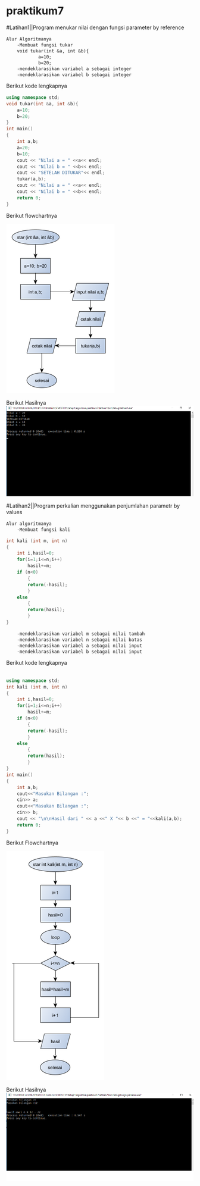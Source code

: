 # praktikum7
#Latihan1||Program menukar nilai dengan fungsi parameter by reference
```
Alur Algoritmanya
	-Membuat fungsi tukar
	void tukar(int &a, int &b){
    		a=10;
    		b=20;
	-mendeklarasikan variabel a sebagai integer
	-mendeklarasikan variabel b sebagai integer
```
Berikut kode  lengkapnya
```c++
using namespace std;
void tukar(int &a, int &b){
    a=10;
    b=20;
}
int main()
{
    int a,b;
    a=20;
    b=10;
    cout << "Nilai a = " <<a<< endl;
    cout << "Nilai b = " <<b<< endl;
    cout << "SETELAH DITUKAR"<< endl;
    tukar(a,b);
    cout << "Nilai a = " <<a<< endl;
    cout << "Nilai b = " <<b<< endl;
    return 0;
}
```
Berikut flowchartnya

![img](https://raw.githubusercontent.com/aseps12/praktikum7/master/flowchart1.png)

Berikut Hasilnya
![img](https://raw.githubusercontent.com/aseps12/praktikum7/master/hasil1.png)

#Latihan2||Program perkalian menggunakan penjumlahan parametr by values
```
Alur algoritmanya
	-Membuat fungsi kali
```
```c++
int kali (int m, int n)
{
    int i,hasil=0;
    for(i=1;i<=n;i++)
        hasil+=m;
    if (n<0)
        {
        return(-hasil);
        }
    else
        {
        return(hasil);
        }
}
```
```
	-mendeklarasikan variabel m sebagai nilai tambah
	-mendeklarasikan variabel n sebagai nilai batas
	-mendeklarasikan variabel a sebagai nilai input
	-mendeklarasikan variabel b sebagai nilai input
```
Berikut kode lengkapnya
```c++

using namespace std;
int kali (int m, int n)
{
    int i,hasil=0;
    for(i=1;i<=n;i++)
        hasil+=m;
    if (n<0)
        {
        return(-hasil);
        }
    else
        {
        return(hasil);
        }
}
int main()
{
    int a,b;
    cout<<"Masukan Bilangan :";
    cin>> a;
    cout<<"Masukan Bilangan :";
    cin>> b;
    cout << "\n\nHasil dari " << a <<" X "<< b <<" = "<<kali(a,b);
    return 0;
}
```
Berikut Flowchartnya

![img](https://raw.githubusercontent.com/aseps12/praktikum7/master/2.png)

Berikut Hasilnya
![img](https://raw.githubusercontent.com/aseps12/praktikum7/master/hasil2.png)